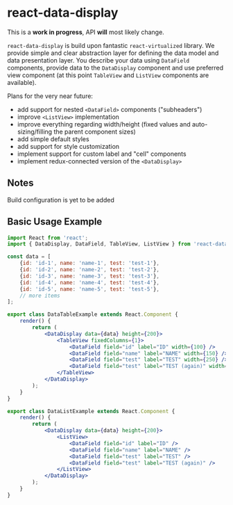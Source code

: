 # react-data-display

This is a **work in progress**, API **will** most likely change.

`react-data-display` is build upon fantastic `react-virtualized` library. We provide simple and clear abstraction layer
for defining the data model and data presentation layer. You describe your data using `DataField` components, provide data
to the `DataDisplay` component and use preferred view component (at this point `TableView` and `ListView` components are available).

Plans for the very near future:

* add support for nested `<DataField>` components ("subheaders")
* improve `<ListView>` implementation
* improve everything regarding width/height (fixed values and auto-sizing/filling the parent component sizes)
* add simple default styles
* add support for style customization
* implement support for custom label and "cell" components
* implement redux-connected version of the `<DataDisplay>`

## Notes

Build configuration is yet to be added

## Basic Usage Example

```jsx
import React from 'react';
import { DataDisplay, DataField, TableView, ListView } from 'react-data-display';

const data = [
    {id: 'id-1', name: 'name-1', test: 'test-1'},
    {id: 'id-2', name: 'name-2', test: 'test-2'},
    {id: 'id-3', name: 'name-3', test: 'test-3'},
    {id: 'id-4', name: 'name-4', test: 'test-4'},
    {id: 'id-5', name: 'name-5', test: 'test-5'},
    // more items
];

export class DataTableExample extends React.Component {
    render() {
        return (
            <DataDisplay data={data} height={200}>
                <TableView fixedColumns={1}>
                    <DataField field="id" label="ID" width={100} />
                    <DataField field="name" label="NAME" width={150} />
                    <DataField field="test" label="TEST" width={250} />
                    <DataField field="test" label="TEST (again)" width={200} />
                </TableView>
            </DataDisplay>
        );
    }
}

export class DataListExample extends React.Component {
    render() {
        return (
            <DataDisplay data={data} height={200}>
                <ListView>
                    <DataField field="id" label="ID" />
                    <DataField field="name" label="NAME" />
                    <DataField field="test" label="TEST" />
                    <DataField field="test" label="TEST (again)" />
                </ListView>
            </DataDisplay>
        );
    }
}

```
